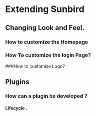 # Extending Sunbird 

## Changing Look and Feel.



### How to customize the Homepage



### How To customize the login Page? 

###How to customize Logo?


## Plugins
### How can a plugin be developed ? 
#### Lifecycle . 

